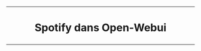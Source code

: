 -----------------------------------------------------------------------------------------------------------------------------------------------
# <p align='center'> Spotify dans Open-Webui </p>
-----------------------------------------------------------------------------------------------------------------------------------------------



